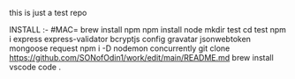 this is just a test repo

INSTALL :- 
#MAC=
brew install npm
npm install node
mkdir test
cd test
npm i express express-validator bcryptjs config gravatar jsonwebtoken mongoose request
npm i -D nodemon concurrently
git clone https://github.com/SONofOdin1/work/edit/main/README.md
brew install vscode
code .

